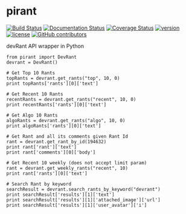 # pirant

[![Build Status](https://travis-ci.org/aayush26/pirant.svg?branch=master)](https://travis-ci.org/aayush26/pirant)
[![Documentation Status](https://readthedocs.org/projects/pirant/badge/?version=latest)](http://pirant.readthedocs.io/en/latest/?badge=latest)
[![Coverage Status](https://coveralls.io/repos/github/aayush26/pirant/badge.svg?branch=master)](https://coveralls.io/github/aayush26/pirant?branch=master)
[![version](https://img.shields.io/pypi/v/pirant.svg)](https://pypi.python.org/pypi/pirant)
[![license](https://img.shields.io/pypi/l/pirant.svg)](https://pypi.python.org/pypi/pirant)
[![GitHub contributors](https://img.shields.io/github/contributors/aayush26/pirant.svg)](https://github.com/aayush26/pirant/graphs/contributors)

devRant API wrapper in Python

```
from pirant import DevRant
devrant = DevRant()

# Get Top 10 Rants
topRants = devrant.get_rants("top", 10, 0)
print topRants['rants'][0]['text']

# Get Recent 10 Rants
recentRants = devrant.get_rants("recent", 10, 0)
print recentRants['rants'][0]['text']

# Get Algo 10 Rants
algoRants = devrant.get_rants("algo", 10, 0)
print algoRants['rants'][0]['text']

# Get Rant and all its comments given Rant Id
rant = devrant.get_rant_by_id(194632)
print rant['rant']['text']
print rant['comments'][0]['body']

# Get Recent 10 weekly (does not accept limit param)
rant = devrant.get_weekly_rants("recent", 10)
print rant['rants'][0]['text']

# Search Rant by keyword
searchResult = devrant.search_rants_by_keyword("devrant")
print searchResult['results'][1]['text']
print searchResult['results'][1]['attached_image']['url']
print searchResult['results'][1]['user_avatar']['i']

```
